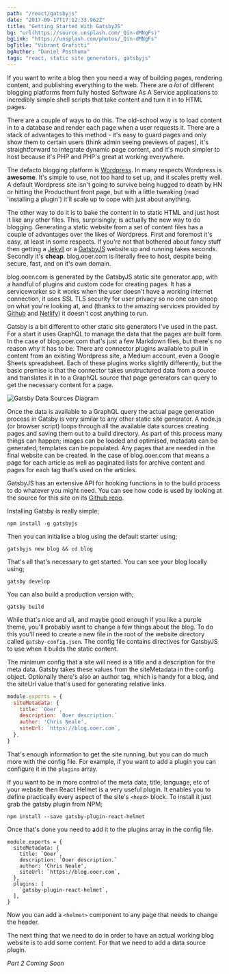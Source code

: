 ```yaml
---
path: "/react/gatsbyjs"
date: "2017-09-17T17:12:33.962Z"
title: "Getting Started With GatsbyJS"
bg: "url(https://source.unsplash.com/_Qin-dMNgFs)"
bgLink: "https://unsplash.com/photos/_Qin-dMNgFs"
bgTitle: "Vibrant Grafitti"
bgAuthor: "Daniel Posthuma"
tags: "react, static site generators, gatsbyjs"
---
```


If you want to write a blog then you need a way of building pages, rendering content, and publishing everything to the web. There are *a lot* of different blogging platforms from fully hosted Software As A Service applications to incredibly simple shell scripts that take content and turn it in to HTML pages.

There are a couple of ways to do this. The old-school way is to load content in to a database and render each page when a user requests it. There are a stack of advantages to this method - it's easy to guard pages and only show them to certain users (think admin seeing previews of pages), it's straightforward to integrate dynamic page content, and it's much simpler to host because it's PHP and PHP's great at working everywhere.

The defacto blogging platform is [Wordpress](https://wordpress.com/). In many respects Wordpress is **awesome**. It's simple to use, not too hard to set up, and it scales pretty well. A default Wordpress site isn't going to survive being hugged to death by HN or hitting the Producthunt front page, but with a little tweaking (read 'installing a plugin') it'll scale up to cope with just about anything.

The other way to do it is to bake the content in to static HTML and just host it like any other files. This, surprisingly, is actually the new way to do blogging. Generating a static website from a set of content files has a couple of advantages over the likes of Wordpress. First and foremost it's easy, at least in some respects. If you're not that bothered about fancy stuff then getting a [Jekyll](https://jekyllrb.com/) or a [GatsbyJS](https://gatsbyjs.org) website up and running takes seconds. Secondly it's **cheap**. blog.ooer.com is literally free to host, despite being secure, fast, and on it's own domain.

blog.ooer.com is generated by the GatsbyJS static site generator app, with a handful of plugins and custom code for creating pages. It has a serviceworker so it works when the user doesn't have a working internet connection, it uses SSL TLS security for user privacy so no one can snoop on what you're looking at, and (thanks to the amazing services provided by [Github](https://github.com/) and [Netlify](https://www.netlify.com/)) it doesn't cost anything to run.

Gatsby is a bit different to other static site generators I've used in the past. For a start it uses GraphQL to manage the data that the pages are built form. In the case of blog.ooer.com that's just a few Markdown files, but there's no reason why it has to be. There are connector plugins available to pull in content from an existing Wordpress site, a Medium account, even a Google Sheets spreadsheet. Each of these plugins works slightly differently, but the basic premise is that the connector takes unstructured data from a source and translates it in to a GraphQL source that page generators can query to get the necessary content for a page.

![Gatsby Data Sources Diagram](/gatsby_data_sources.png)

Once the data is available to a GraphQL query the actual page generation process in Gatsby is very similar to any other static site generator. A node.js (or browser script) loops through all the available data sources creating pages and saving them out to a build directory. As part of this process many things can happen; images can be loaded and optimised, metadata can be generated, templates can be populated. Any pages that are needed in the final website can be created. In the case of blog.ooer.com that means a page for each article as well as paginated lists for archive content and pages for each tag that's used on the articles.

GatsbyJS has an extensive API for hooking functions in to the build process to do whatever you might need. You can see how code is used by looking at the source for this site on its [Github repo](https://github.com/onion2k/blog).

Installing Gatsby is really simple;

```
npm install -g gatsbyjs
```

Then you can initialise a blog using the default starter using;

```
gatsbyjs new blog && cd blog
```

That's all that's necessary to get started. You can see your blog locally using;

```
gatsby develop
```

You can also build a production version with;

```
gatsby build
```

While that's nice and all, and maybe good enough if you like a purple theme, you'll probably want to change a few things about the blog. To do this you'll need to create a new file in the root of the website directory called `gatsby-config.json`. The config file contains directives for GatsbyJS to use when it builds the static content.

The minimum config that a site will need is a title and a description for the meta data. Gatsby takes these values from the siteMetadata in the config object. Optionally there's also an author tag, which is handy for a blog, and the siteUrl value that's used for generating relative links.

```js
module.exports = {
  siteMetadata: {
    title: `Ooer`,
    description: `Ooer description.`
    author: 'Chris Neale',
    siteUrl: `https://blog.ooer.com`,
  },
}
```

That's enough information to get the site running, but you can do much more with the config file. For example, if you want to add a plugin you can configure it in the `plugins` array.

If you want to be in more control of the meta data, title, language, etc of your website then React Helmet is a very useful plugin. It enables you to define practically every aspect of the site's `<head>` block. To install it just grab the gatsby plugin from NPM;

```
npm install --save gatsby-plugin-react-helmet
```

Once that's done you need to add it to the plugins array in the config file.

```javascript{8-10}
module.exports = {
  siteMetadata: {
    title: `Ooer`,
    description: `Ooer description.`
    author: 'Chris Neale',
    siteUrl: `https://blog.ooer.com`,
  },
  plugins: [
  	`gatsby-plugin-react-helmet`,
  ],
}
```

Now you can add a `<helmet>` component to any page that needs to change the header.

The next thing that we need to do in order to have an actual working blog website is to add some content. For that we need to add a data source plugin.

*Part 2 Coming Soon*